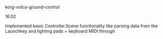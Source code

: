 korg-volca-ground-control

16.02

Implemented basic Controller.Scene functionality like parsing data
from the Launchkey and lighting pads + keyboard MIDI through
